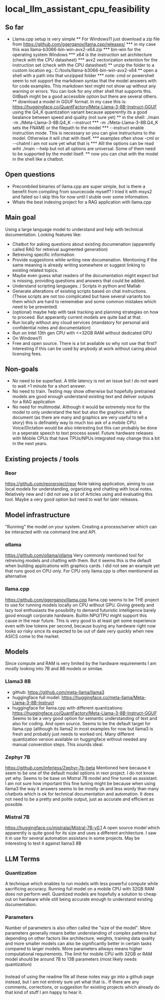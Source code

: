 # local_llm_assistant_cpu_feasibility
## So far
* Llama.cpp setup is very simple
** For Windows11 just download a zip file from https://github.com/ggerganov/llama.cpp/releases/
  *** in my case this was llama-b3066-bin-win-avx2-x64.zip
  *** bin-win for the operating system Windows
  *** x64 is the instruction set architecture (check with the CPU datasheet)
  *** avx2 vectorization extention for the instruction set (check with the CPU datasheet)
** unzip the folder to a custom location eg.: C:/tools/llama-b3066-bin-win-avx2-x64
** open a shell with a path into that unzipped folder
*** note: cmd or powershell seem to not support the markdown syntax that the model answers with for code examples. This markdown text might not show up without any warning or errors. You can look for any other shell that supports this. GitBash might be a good accessible option but there are several others.
** download a model in GGUF format. In my case this is: https://huggingface.co/QuantFactory/Meta-Llama-3-8B-Instruct-GGUF using the Q4_K quantization variant because apperently its a good bealance between speed and quality (not sure yet)
** in the shell: ./main -m ./Meta-Llama-3-8B.Q4_K --instruct
*** -m ./Meta-Llama-3-8B.Q4_K sets the FNAME or the filepath to the model
  *** --instruct enable instruction mode. This is necessary so you can give instructuins to the model. Otherwise it will chat with itself.
  *** examples often show -cml or --chatml i am not sure yet what that is
  *** Alll the options can be read wiht ./main --help but not all options are universal. Some of them need to be supported by the model itself.
** now you can chat with the model in the shell like a chatbot.

## Open questions
* Precombiled binaries of llama.cpp are super simple, but is there a benefit from compiling from sourcecode myself? I tried it with msys2 and failed so I skip this for now until I stuble over some information.
* Whats the best indexing project for a RAG application with llama.cpp
  
## Main goal
Using a large language model to understand and help with technical documentation.
Looking features like:
* Chatbot for asking questions about existing documenation (apparently called RAG for retreival augmented generation)
* Retreiving specific information
* Provide suggestions while writing new documenation. Mentioning if the same meaning is already writing somewhere or suggest linking to existing related topics.
* Maybe even guess what readers of the documentation might expect but is missing, providing questions and answers that could be added.
* Understand scripting languages. / Scripts in python and Matlab
* Generate alterations of existing scripts based on chat instructions. (These scripts are not too complicated but have several variants too them which are hard to rememeber and some common mistakes which need to be prevented)
* (optional) maybe help with task tracking and planning strategies on how to proceed. But apperantly current models are quite bad at that.
* Run locally without any cloud services (mandatory for personal and confidential notes and documentation)
* Run on Intel 13th gen CPU with <=32GB RAM without dedicated GPU
* On Windows11
* Free and open source. There is a lot available so why not use that first? Interesting if this can be used by anybody at work without caring about licensing fees.

## Non-goals
* No need to be superfast. A little latency is not an issue but I do not want to wait >1 minute for a short answer.
* No need to train. Testing may show otherwise but hopefully pretrained models are good enough understand existing text and deliver outputs for a RAG application
* No need for multimodal. Although it would be extremely nice for the model to only understand the text but also the graphics within a document (as there are many and graphics are very useful to tell a story) this is definately way to much too ask of a mobile CPU. Voice/Dictation would be also interesting but this can probably be done in a seperate speech to text process aswel. Future hardware releases with Mobile CPUs that have TPUs/NPUs integrated may change this a bit in the next years.

## Existing projects / tools
### Reor
https://github.com/reorproject/reor
Note taking application, aiming to use local models for understanding, organizing and chatting with local notes.
Relatively new and I did not see a lot of Articles using and evaluating this tool.
Maybe a very good option but need to wait for later releases.
## Model infrastructure
"Running" the model on your system. Creating a process/server which can be interacted with via command line and API.
### ollama
https://github.com/ollama/ollama
Very commonly mentioned tool for retreiving models and chatting with them.
But it seems this is the default when building applications with graphics cards. I did not see an example yet that runs good on CPU only.
For CPU only llama.cpp is often mentionend as alternative
### llama.cpp
https://github.com/ggerganov/llama.cpp
llama.cpp seems to be THE project to use for running models locally on CPU without GPU. Giving greedy and lazy tool enthusiasts the possibility to demand futuristic intelligence barely good enough corporate hardware. Builtin NPU/TPU might support this cause in the near future.
This is very good to at least get some experience even with low tokens per second, because buying any hardware right now looks so risky since its expected to be out of date very quickly when new ASICS come to the market.

## Models
Since compute and RAM is very limited by the hardware requirements I am mostly looking into 7B and 8B models or similae.
### Llama3 8B
* github: https://github.com/meta-llama/llama3
* huggingface full model: https://huggingface.co/meta-llama/Meta-Llama-3-8B-Instruct
* huggingface for llama.cpp with different quantizations: https://huggingface.co/QuantFactory/Meta-Llama-3-8B-Instruct-GGUF 
Seems to be a very good option for semantic understanding of text and also for coding. And open source. Seems to be the default target for llama.cpp (although its llama2 in most examples for now but llama3 is fresh and probably just needs to worked on).
Many different quantization version available on huggingface without needed any manual converstion steps.
This sounds ideal.
### Zephyr 7B
https://github.com/inferless/Zephyr-7b-beta
Mentioned here because it seem to be one of the default model options in reor project. I do not know yet why.
Seems to be base on Mistral 7B model and fine tuned as assistant. 
I am not sure how important this fine tuning might be because when using llama3 the way it answers seems to be mostly ok and less wordy than many chatbots which is ok for technical documentation and automation. It does not need to be a pretty and polite output, just as accurate and efficient as possible.
### Mistral 7B
https://huggingface.co/mistralai/Mistral-7B-v0.1
A open source model which apparently is quite good for its size and uses a different architecture. I saw it in use for several automation assistans in some projects. May be interesting to test it against llama3 8B

## LLM Terms
### Quantization
A technique which enables to run models with less powerful compute while sacrificing accuracy.
Running full model on a mobile CPU with 32GB RAM does not perform well. Quantized models are hopefully a solution to cheap out on hardware while still being accurate enough to understand existing documentation.
### Parameters 
Number of parameters is also often called the "size of the model".
More parameters generally means better understanding of complex patterns but depending on other factors like architecture, weights, training data quality and more smaller models can also be significantly better in certain tasks compared to larger models.
More parameters allways means higher computational requirements.
The limit for mobile CPU with 32GB or RAM model should be around 7B to 13B parameters (most likely needs quantization)
### 

Instead of using the readme file all these notes may go into a github page instead, but I am not entirely sure yet what that is..
If there are any comments, corrections, or suggestion for existing projects which already do that kind of stuff I am happy to hear it.



